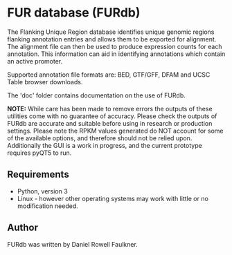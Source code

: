 # FUR database (FURdb)
The Flanking Unique Region database identifies unique genomic regions flanking annotation entries and allows them to be exported for alignment. The alignment file can then be used to produce expression counts for each annotation. This information can aid in identifying annotations which contain an active promoter.

Supported annotation file formats are: BED, GTF/GFF, DFAM and UCSC Table browser downloads.  

The 'doc' folder contains documentation on the use of FURdb.  

**NOTE:** While care has been made to remove errors the outputs of these utilities come with no guarantee of accuracy. Please check the outputs of FURdb are accurate and suitable before using in research or production settings. Please note the RPKM values generated do NOT account for some of the available options, and therefore should not be relied upon. Additionally the GUI is a work in progress, and the current prototype requires pyQT5 to run.  

## Requirements
- Python, version 3
- Linux - however other operating systems may work with little or no modification needed.

## Author

FURdb was written by Daniel Rowell Faulkner.
